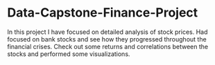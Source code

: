 # Data-Capstone-Finance-Project
In this project I have focused on detailed analysis of stock prices.
Had focused on bank stocks and see how they progressed throughout the financial crises.
Check out some returns and correlations between the stocks and performed some visualizations.

